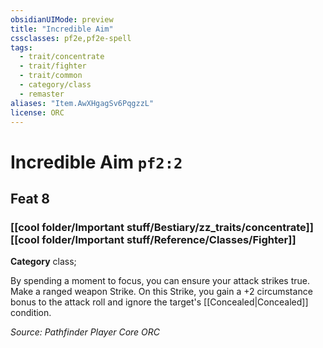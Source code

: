 ```yaml
---
obsidianUIMode: preview
title: "Incredible Aim"
cssclasses: pf2e,pf2e-spell
tags:
  - trait/concentrate
  - trait/fighter
  - trait/common
  - category/class
  - remaster
aliases: "Item.AwXHgagSv6PqgzzL"
license: ORC
---
```

# Incredible Aim `pf2:2`
## Feat 8
### [[cool folder/Important stuff/Bestiary/zz_traits/concentrate]][[cool folder/Important stuff/Reference/Classes/Fighter]]

**Category** class; 




By spending a moment to focus, you can ensure your attack strikes true. Make a ranged weapon Strike. On this Strike, you gain a +2 circumstance bonus to the attack roll and ignore the target's [[Concealed|Concealed]] condition.

*Source: Pathfinder Player Core*
*ORC*